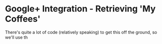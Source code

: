 # Google+ Integration - Retrieving 'My Coffees'


There's quite a lot of code \(relatively speaking\) to get this off the ground, so we'll use th
